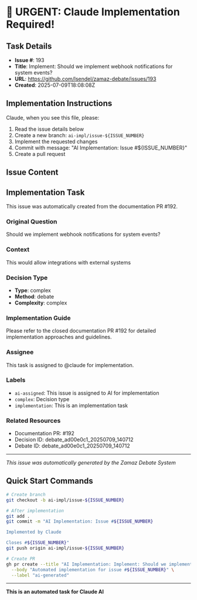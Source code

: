 # 🚨 URGENT: Claude Implementation Required!

## Task Details
- **Issue #**: 193
- **Title**: Implement: Should we implement webhook notifications for system events?
- **URL**: https://github.com/lsendel/zamaz-debate/issues/193
- **Created**: 2025-07-09T18:08:08Z

## Implementation Instructions

Claude, when you see this file, please:

1. Read the issue details below
2. Create a new branch: `ai-impl/issue-${ISSUE_NUMBER}`
3. Implement the requested changes
4. Commit with message: "AI Implementation: Issue #${ISSUE_NUMBER}"
5. Create a pull request

## Issue Content

## Implementation Task

This issue was automatically created from the documentation PR #192.

### Original Question
Should we implement webhook notifications for system events?

### Context
This would allow integrations with external systems

### Decision Type
- **Type**: complex
- **Method**: debate
- **Complexity**: complex

### Implementation Guide
Please refer to the closed documentation PR #192 for detailed implementation approaches and guidelines.

### Assignee
This task is assigned to @claude for implementation.

### Labels
- `ai-assigned`: This issue is assigned to AI for implementation
- `complex`: Decision type
- `implementation`: This is an implementation task

### Related Resources
- Documentation PR: #192
- Decision ID: debate_ad00e0c1_20250709_140712
- Debate ID: debate_ad00e0c1_20250709_140712

---
*This issue was automatically generated by the Zamaz Debate System*


## Quick Start Commands

```bash
# Create branch
git checkout -b ai-impl/issue-${ISSUE_NUMBER}

# After implementation
git add .
git commit -m "AI Implementation: Issue #${ISSUE_NUMBER}

Implemented by Claude

Closes #${ISSUE_NUMBER}"
git push origin ai-impl/issue-${ISSUE_NUMBER}

# Create PR
gh pr create --title "AI Implementation: Implement: Should we implement webhook notifications for system events?" \
  --body "Automated implementation for issue #${ISSUE_NUMBER}" \
  --label "ai-generated"
```

---
**This is an automated task for Claude AI**
